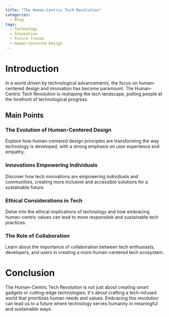```yaml
---
title: "The Human-Centric Tech Revolution"
categories:
  - Blog
tags:
  - Technology
  - Innovation
  - Future Trends
  - Human-Centered Design
---
```


# Introduction
In a world driven by technological advancements, the focus on human-centered design and innovation has become paramount. The Human-Centric Tech Revolution is reshaping the tech landscape, putting people at the forefront of technological progress.

## Main Points
### The Evolution of Human-Centered Design
Explore how human-centered design principles are transforming the way technology is developed, with a strong emphasis on user experience and empathy.

### Innovations Empowering Individuals
Discover how tech innovations are empowering individuals and communities, creating more inclusive and accessible solutions for a sustainable future.

### Ethical Considerations in Tech
Delve into the ethical implications of technology and how embracing human-centric values can lead to more responsible and sustainable tech practices.

### The Role of Collaboration
Learn about the importance of collaboration between tech enthusiasts, developers, and users in creating a more human-centered tech ecosystem.

# Conclusion
The Human-Centric Tech Revolution is not just about creating smart gadgets or cutting-edge technologies; it's about crafting a tech-infused world that prioritizes human needs and values. Embracing this revolution can lead us to a future where technology serves humanity in meaningful and sustainable ways.